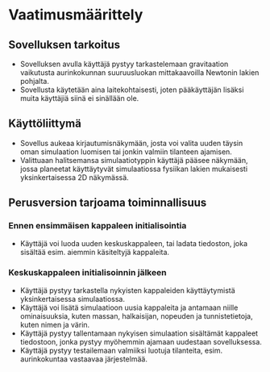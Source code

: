 # Vaatimusmäärittely #

## Sovelluksen tarkoitus ##

* Sovelluksen avulla käyttäjä pystyy tarkastelemaan gravitaation vaikutusta aurinkokunnan suuruusluokan mittakaavoilla Newtonin lakien pohjalta.
* Sovellusta käytetään aina laitekohtaisesti, joten pääkäyttäjän lisäksi muita käyttäjiä siinä ei sinällään ole.

## Käyttöliittymä ##

* Sovellus aukeaa kirjautumisnäkymään, josta voi valita uuden täysin oman simulaation luomisen tai jonkin valmiin tilanteen ajamisen.
* Valittuaan halitsemansa simulaatiotyppin käyttäjä pääsee näkymään, jossa planeetat käyttäytyvät simulaatiossa fysiikan lakien mukaisesti yksinkertaisessa 2D näkymässä.

## Perusversion tarjoama toiminnallisuus ##

### Ennen ensimmäisen kappaleen initialisointia ###

* Käyttäjä voi luoda uuden keskuskappaleen, tai ladata tiedoston, joka sisältää esim. aiemmin käsiteltyjä kappaleita.

### Keskuskappaleen initialisoinnin jälkeen ###

* Käyttäjä pystyy tarkastella nykyisten kappaleiden käyttäytymistä yksinkertaisessa simulaatiossa.
* Käyttäjä voi lisätä simulaatioon uusia kappaleita ja antamaan niille ominaisuuksia, kuten massan, halkaisijan, nopeuden ja tunnistetietoja, kuten nimen ja värin.
* Käyttäjä pystyy tallentamaan nykyisen simulaation sisältämät kappaleet tiedostoon, jonka pystyy myöhemmin ajamaan uudestaan sovelluksessa.
* Käyttäjä pystyy testailemaan valmiiksi luotuja tilanteita, esim. aurinkokuntaa vastaavaa järjestelmää.

